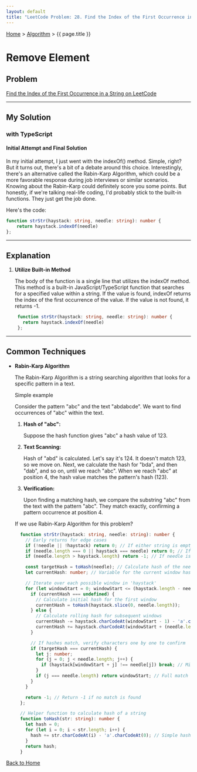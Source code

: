 ```yaml
---
layout: default
title: "LeetCode Problem: 28. Find the Index of the First Occurrence in a String"
---
```

[Home](../) > [Algorithm](./) > {{ page.title }}

# Remove Element

## Problem
[Find the Index of the First Occurrence in a String on LeetCode](https://leetcode.com/problems/find-the-index-of-the-first-occurrence-in-a-string/description/)

___

## My Solution
### with TypeScript

#### Initial Attempt and Final Solution
In my initial attempt, I just went with the indexOf() method. Simple, right? 
But it turns out, there's a bit of a debate around this choice.  Interestingly, there's an alternative called the Rabin-Karp Algorithm, which could be a more favorable response during job interviews or similar scenarios. 
Knowing about the Rabin-Karp could definitely score you some points. But honestly, if we're talking real-life coding, I'd probably stick to the built-in functions. They just get the job done.

Here's the code:

```typescript
function strStr(haystack: string, needle: string): number {
    return haystack.indexOf(needle)
};
```


___

## Explanation
1. **Utilize Built-in Method**

   The body of the function is a single line that utilizes the indexOf method. This method is a built-in JavaScript/TypeScript function that searches for a specified value within a string. If the value is found, indexOf returns the index of the first occurrence of the value. If the value is not found, it returns -1.

   ```typescript
    function strStr(haystack: string, needle: string): number {
      return haystack.indexOf(needle)
    };
   ```





___
## Common Techniques

- **Rabin-Karp Algorithm**

  The Rabin-Karp Algorithm is a string searching algorithm that looks for a specific pattern in a text. 

  Simple example

  Consider the pattern "abc" and the text "abdabcde". We want to find occurrences of "abc" within the text.

  1. **Hash of "abc":**
  
      Suppose the hash function gives "abc" a hash value of 123.

  2. **Text Scanning:**

      Hash of "abd" is calculated. Let's say it's 124. It doesn't match 123, so we move on.
      Next, we calculate the hash for "bda", and then "dab", and so on, until we reach "abc".
      When we reach "abc" at position 4, the hash value matches the pattern's hash (123).


  3. **Verification:**

      Upon finding a matching hash, we compare the substring "abc" from the text with the pattern "abc". They match exactly, confirming a pattern occurrence at position 4.


  If we use Rabin-Karp Algorithm for this problem?

  ```typescript
    function strStr(haystack: string, needle: string): number {
      // Early returns for edge cases
      if (!needle || !haystack) return 0; // If either string is empty, return 0
      if (needle.length === 0 || haystack === needle) return 0; // If needle is empty or both strings are equal
      if (needle.length > haystack.length) return -1; // If needle is longer than haystack, it's not found

      const targetHash = toHash(needle); // Calculate hash of the needle
      let currentHash: number; // Variable for the current window hash

      // Iterate over each possible window in 'haystack'
      for (let windowStart = 0; windowStart <= (haystack.length - needle.length); windowStart++) {
        if (currentHash === undefined) {
          // Calculate initial hash for the first window
          currentHash = toHash(haystack.slice(0, needle.length));
        } else {
          // Calculate rolling hash for subsequent windows
          currentHash -= haystack.charCodeAt(windowStart - 1) - 'a'.charCodeAt(0);
          currentHash += haystack.charCodeAt(windowStart + (needle.length - 1)) - 'a'.charCodeAt(0);
        }

        // If hashes match, verify characters one by one to confirm
        if (targetHash === currentHash) {
          let j: number;
          for (j = 0; j < needle.length; j++) {
            if (haystack[windowStart + j] !== needle[j]) break; // Mismatch found
          }
          if (j === needle.length) return windowStart; // Full match found
        }
      }

      return -1; // Return -1 if no match is found
    };

    // Helper function to calculate hash of a string
    function toHash(str: string): number {
      let hash = 0;
      for (let i = 0; i < str.length; i++) {
        hash += str.charCodeAt(i) - 'a'.charCodeAt(0); // Simple hash based on character codes
      }
      return hash;
    }
  ```

[Back to Home](../)
<!-- bundle exec jekyll serve -->